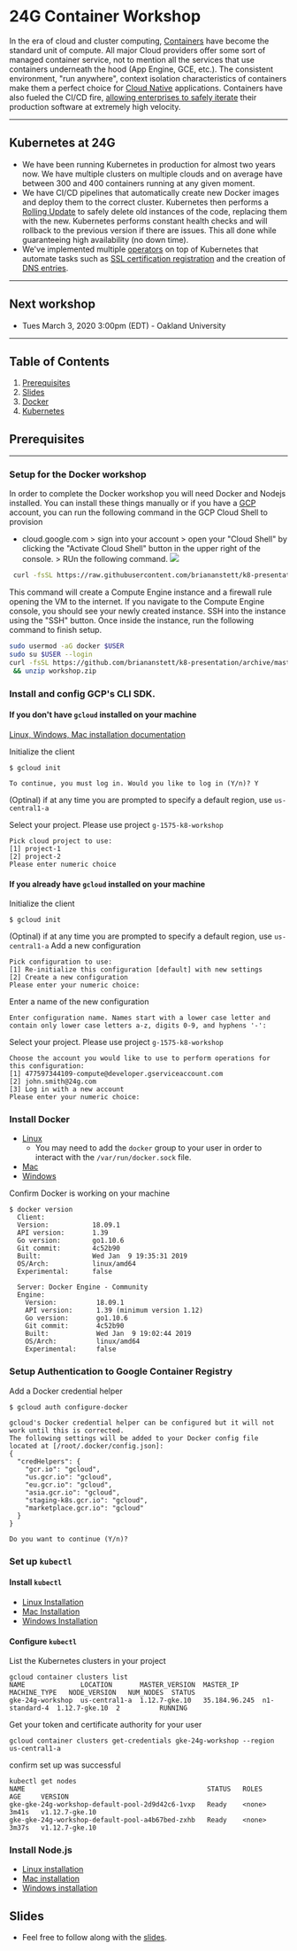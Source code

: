 # 24G Container Workshop
In the era of cloud and cluster computing, [Containers](https://www.docker.com/resources/what-container) have become the standard unit of compute. All major Cloud providers offer some sort of managed container service, not to mention all the services that use containers underneath the hood (App Engine, GCE, etc.). The consistent environment, "run anywhere", context isolation characteristics of containers make them a perfect choice for [Cloud Native](https://pivotal.io/cloud-native) applications. Containers have also fueled the CI/CD fire, [allowing enterprises to safely iterate](https://cloud.google.com/kubernetes-engine/kubernetes-comic/) their production software at extremely high velocity. 

--- 
## Kubernetes at 24G
* We have been running Kubernetes in production for almost two years now. We have multiple clusters on multiple clouds and on average have between 300 and 400 containers running at any given moment. 
* We have CI/CD pipelines that automatically create new Docker images and deploy them to the correct cluster. Kubernetes then performs a [Rolling Update](https://kubernetes.io/docs/tutorials/kubernetes-basics/update/update-intro/) to safely delete old instances of the code, replacing them with the new. Kubernetes performs constant health checks and will rollback to the previous version if there are issues. This all done while guaranteeing high availability (no down time). 
* We've implemented multiple [operators](https://kubernetes.io/docs/concepts/extend-kubernetes/api-extension/custom-resources/) on top of Kubernetes that automate tasks such as [SSL certification registration](https://github.com/jetstack/cert-manager) and the creation of [DNS entries](https://github.com/helm/charts/tree/master/stable/external-dns).

--- 
## Next workshop
* Tues March 3, 2020 3:00pm (EDT) - Oakland University

---
## Table of Contents
1. [Prerequisites](#prerequisites)
1. [Slides](#slides)
1. [Docker](./1_Docker/README.md)
1. [Kubernetes](./2_Kubernetes/README.md)


## Prerequisites
---
### Setup for the Docker workshop
In order to complete the Docker workshop you will need Docker and Nodejs installed. You can install these things manually or if you have a [GCP](http://cloud.google.com/) account, you can run the following command in the GCP Cloud Shell to provision 

* cloud.google.com > sign into your account > open your "Cloud Shell" by clicking the "Activate Cloud Shell" button in the upper right of the console. > RUn the following command.
![](https://cloud.google.com/shell/docs/images/start-cloud-shell-session.gif)

```bash
 curl -fsSL https://raw.githubusercontent.com/briananstett/k8-presentation/master/1_Docker/terraform/main.tf -o docker-main.tf && terraform apply -auto-approve

```
This command will create a Compute Engine instance and a firewall rule opening the VM to the internet. If you navigate to the Compute Engine console, you should see your newly created instance. SSH into the instance using the "SSH" button. Once inside the instance, run the following command to finish setup.

```bash
sudo usermod -aG docker $USER
sudo su $USER --login
curl -fsSL https://github.com/briananstett/k8-presentation/archive/master.zip -o workshop.zip \
 && unzip workshop.zip  
```

### Install and config GCP's CLI SDK. 
#### If you don't have `gcloud` installed on your machine

[Linux, Windows, Mac installation documentation](https://cloud.google.com/sdk/docs/quickstarts)

Initialize the client
```
$ gcloud init
```

```
To continue, you must log in. Would you like to log in (Y/n)? Y
```
(Optinal) if at any time you are prompted to specify a default region, use `us-central1-a`

Select your project. Please use project `g-1575-k8-workshop` 
```
Pick cloud project to use: 
[1] project-1
[2] project-2
Please enter numeric choice
```

#### If you already have `gcloud` installed on your machine
Initialize the client
```
$ gcloud init
```
(Optinal) if at any time you are prompted to specify a default region, use `us-central1-a`
Add a new configuration
```
Pick configuration to use:
[1] Re-initialize this configuration [default] with new settings 
[2] Create a new configuration
Please enter your numeric choice:  
```
Enter a name of the new configuration
```
Enter configuration name. Names start with a lower case letter and 
contain only lower case letters a-z, digits 0-9, and hyphens '-':
```
Select your project. Please use project `g-1575-k8-workshop` 
```
Choose the account you would like to use to perform operations for 
this configuration:
[1] 477597344109-compute@developer.gserviceaccount.com
[2] john.smith@24g.com
[3] Log in with a new account
Please enter your numeric choice:  
```

### Install Docker
* [Linux](https://docs.docker.com/install/linux/docker-ce/centos/)
    * You may need to add the `docker` group to your user in order to interact with the `/var/run/docker.sock` file. 
* [Mac](https://docs.docker.com/docker-for-mac/install/)
* [Windows](https://docs.docker.com/docker-for-windows/install/)

Confirm Docker is working on your machine
```
$ docker version
  Client:
  Version:           18.09.1
  API version:       1.39
  Go version:        go1.10.6
  Git commit:        4c52b90
  Built:             Wed Jan  9 19:35:31 2019
  OS/Arch:           linux/amd64
  Experimental:      false

  Server: Docker Engine - Community
  Engine:
    Version:          18.09.1
    API version:      1.39 (minimum version 1.12)
    Go version:       go1.10.6
    Git commit:       4c52b90
    Built:            Wed Jan  9 19:02:44 2019
    OS/Arch:          linux/amd64
    Experimental:     false
```

### Setup Authentication to Google Container Registry
Add a Docker credential helper
```
$ gcloud auth configure-docker

gcloud's Docker credential helper can be configured but it will not work until this is corrected.
The following settings will be added to your Docker config file 
located at [/root/.docker/config.json]:
{
  "credHelpers": {
    "gcr.io": "gcloud", 
    "us.gcr.io": "gcloud", 
    "eu.gcr.io": "gcloud", 
    "asia.gcr.io": "gcloud", 
    "staging-k8s.gcr.io": "gcloud", 
    "marketplace.gcr.io": "gcloud"
  }
}

Do you want to continue (Y/n)?  
```

### Set up `kubectl`
#### Install `kubectl`
* [Linux Installation](https://kubernetes.io/docs/tasks/tools/install-kubectl/#install-kubectl-on-linux)
* [Mac Installation](https://kubernetes.io/docs/tasks/tools/install-kubectl/#install-kubectl-on-macos)
* [Windows Installation](https://kubernetes.io/docs/tasks/tools/install-kubectl/#install-kubectl-on-windows)

#### Configure `kubectl`

List the Kubernetes clusters in your project
```
gcloud container clusters list
NAME              LOCATION       MASTER_VERSION  MASTER_IP      MACHINE_TYPE   NODE_VERSION   NUM_NODES  STATUS
gke-24g-workshop  us-central1-a  1.12.7-gke.10   35.184.96.245  n1-standard-4  1.12.7-gke.10  2          RUNNING
```
Get your token and certificate authority for your user
```
gcloud container clusters get-credentials gke-24g-workshop --region us-central1-a
```

confirm set up was successful
```
kubectl get nodes
NAME                                              STATUS   ROLES    AGE     VERSION
gke-gke-24g-workshop-default-pool-2d9d42c6-1vxp   Ready    <none>   3m41s   v1.12.7-gke.10
gke-gke-24g-workshop-default-pool-a4b67bed-zxhb   Ready    <none>   3m37s   v1.12.7-gke.10
```

### Install Node.js
* [Linux installation](https://nodejs.org/en/download/package-manager/#debian-and-ubuntu-based-linux-distributions-enterprise-linux-fedora-and-snap-packages)
* [Mac installation](https://nodejs.org/en/download/)
* [Windows installation](https://nodejs.org/en/download/)

## Slides
* Feel free to follow along with the [slides](https://docs.google.com/presentation/d/1OQYcl3PwPM9NJ3AbExLV9A8AWbCEzbxj0VceIOhPnyY/edit#slide=id.p).
